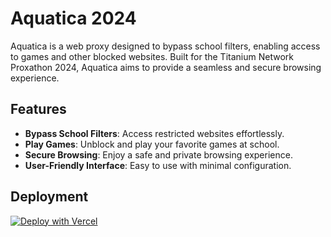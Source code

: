 # Aquatica 2024

Aquatica is a web proxy designed to bypass school filters, enabling access to games and other blocked websites. Built for the Titanium Network Proxathon 2024, Aquatica aims to provide a seamless and secure browsing experience.

## Features

- **Bypass School Filters**: Access restricted websites effortlessly.
- **Play Games**: Unblock and play your favorite games at school.
- **Secure Browsing**: Enjoy a safe and private browsing experience.
- **User-Friendly Interface**: Easy to use with minimal configuration.

## Deployment
[![Deploy with Vercel](https://vercel.com/button)](https://vercel.com/new/clone?repository-url=https%3A%2F%2Fgithub.com%2FKewlUB%2FAquatica%2F&project-name=aquatica&repository-name=Aquatica)
